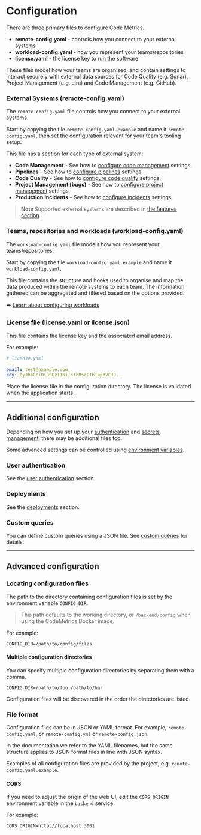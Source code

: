 # Configuration

There are three primary files to configure Code Metrics.

-   **remote-config.yaml** - controls how you connect to your external systems
-   **workload-config.yaml** - how you represent your teams/repositories
-   **license.yaml** - the license key to run the software

These files model how your teams are organised, and contain settings to interact securely with external data sources for Code Quality (e.g. Sonar), Project Management (e.g. Jira) and Code Management (e.g. GitHub).

### External Systems (remote-config.yaml)

The `remote-config.yaml` file controls how you connect to your external systems.

Start by copying the file `remote-config.yaml.example` and name it `remote-config.yaml`, then set the configuration relevant for your team's tooling setup.

This file has a section for each type of external system:

-   **Code Management** - See how to [configure code management](./config_code_management.md) settings.
-   **Pipelines** - See how to [configure pipelines](./config_pipelines.md) settings.
-   **Code Quality** - See how to [configure code quality](./config_code_quality.md) settings.
-   **Project Management (bugs)** - See how to [configure project management](./config_project_management.md) settings.
-   **Production Incidents** - See how to [configure incidents](./config_incidents.md) settings.

> **Note**
> Supported external systems are described in [the features section](./features.md).

### Teams, repositories and workloads (workload-config.yaml)

The `workload-config.yaml` file models how you represent your teams/repositories.

Start by copying the file `workload-config.yaml.example` and name it `workload-config.yaml`.

This file contains the structure and hooks used to organise and map the data produced within the remote systems to each team. The information gathered can be aggregated and filtered based on the options provided.

➡️ [Learn about configuring workloads](./config_workloads.md)

### License file (license.yaml or license.json)

This file contains the license key and the associated email address.

For example:

```yaml
# license.yaml
---
email: test@example.com
key: eyJhbGciOiJSUzI1NiIsInR5cCI6IkpXVCJ9...
```

Place the license file in the configuration directory. The license is validated when the application starts.

---

## Additional configuration

Depending on how you set up your [authentication](./authentication.md) and [secrets management](./secret_management.md), there may be additional files too.

Some advanced settings can be controlled using [environment variables](./env_vars.md).

### User authentication

See the [user authentication](./authentication.md) section.

### Deployments

See the [deployments](./config_deployments.md) section.

### Custom queries

You can define custom queries using a JSON file. See [custom queries](custom_queries.md) for details.

---

## Advanced configuration

### Locating configuration files

The path to the directory containing configuration files is set by the environment variable `CONFIG_DIR`.

> This path defaults to the working directory, or `/backend/config` when using the CodeMetrics Docker image.

For example:

```
CONFIG_DIR=/path/to/config/files
```

#### Multiple configuration directories

You can specify multiple configuration directories by separating them with a comma.

```
CONFIG_DIR=/path/to/foo,/path/to/bar
```

Configuration files will be discovered in the order the directories are listed.

### File format

Configuration files can be in JSON or YAML format. For example, `remote-config.yaml`, or `remote-config.yml` or `remote-config.json`.

In the documentation we refer to the YAML filenames, but the same structure applies to JSON format files in line with JSON syntax.

Examples of all configuration files are provided by the project, e.g. `remote-config.yaml.example`.

#### CORS

If you need to adjust the origin of the web UI, edit the `CORS_ORIGIN` environment variable in the `backend` service.

For example:

```
CORS_ORIGIN=http://localhost:3001
```
